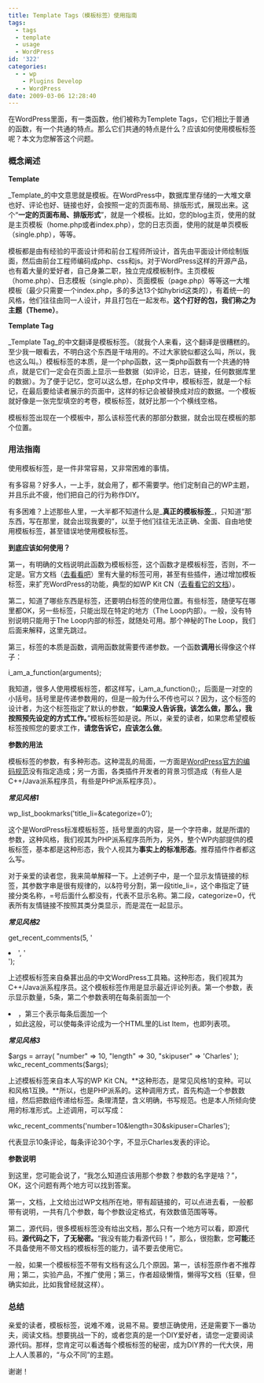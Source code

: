 ```yaml
---
title: Template Tags（模板标签）使用指南
tags:
  - tags
  - template
  - usage
  - WordPress
id: '322'
categories:
  - - wp
    - Plugins Develop
  - - WordPress
date: 2009-03-06 12:28:40
---
```


在WordPress里面，有一类函数，他们被称为Templete Tags，它们相比于普通的函数，有一个共通的特点。那么它们共通的特点是什么？应该如何使用模板标签呢？本文为您解答这个问题。
<!-- more -->
### 概念阐述

**Template**

_Template_的中文意思就是模板。在WordPress中，数据库里存储的一大堆文章也好、评论也好、链接也好，会按照一定的页面布局、排版形式，展现出来。这个“**一定的页面布局、排版形式**”，就是一个模板。比如，您的blog主页，使用的就是主页模板（home.php或者index.php），您的日志页面，使用的就是单页模板（single.php），等等。

模板都是由有经验的平面设计师和前台工程师所设计，首先由平面设计师绘制版面，然后由前台工程师编码成php、css和js。对于WordPress这样的开源产品，也有着大量的爱好者，自己身兼二职，独立完成模板制作。主页模板（home.php）、日志模板（single.php）、页面模板（page.php）等等这一大堆模板（最少只需要一个index.php，多的多达13个如hybrid这类的），有着统一的风格，他们往往由同一人设计，并且打包在一起发布。**这个打好的包，我们称之为主题（Theme）**。

**Template Tag**

_Template Tag_的中文翻译是模板标签。（就我个人来看，这个翻译是很糟糕的。至少我一眼看去，不明白这个东西是干啥用的。不过大家貌似都这么叫，所以，我也这么叫。）模板标签的本质，是一个php函数，这一类php函数有一个共通的特点，就是它们一定会在页面上显示一些数据（如评论，日志，链接，任何数据库里的数据）。为了便于记忆，您可以这么想，在php文件中，模板标签，就是一个标记，在最后要给读者展示的页面中，这样的标记会被替换成对应的数据。一个模板就好像是一张完型填空的考卷，模板标签，就好比那一个个横线空格。

模板标签出现在一个模板中，那么该标签代表的那部分数据，就会出现在模板的那个位置。

### 用法指南

使用模板标签，是一件非常容易，又非常困难的事情。

有多容易？好多人，一上手，就会用了，都不需要学。他们定制自己的WP主题，并且乐此不疲，他们把自己的行为称作DIY。

有多困难？上述那些人里，一大半都不知道什么是_**真正的模板标签**_，只知道“那东西，写在那里，就会出现我要的”，以至于他们往往无法正确、全面、自由地使用模板标签，甚至错误地使用模板标签。

**到底应该如何使用？**

第一，有明确的文档说明此函数为模板标签，这个函数才是模板标签，否则，不一定是。官方文档（[去看看吧](http://codex.wordpress.org/Template_Tags)）里有大量的标签可用，甚至有些插件，通过增加模板标签，来扩充WordPress的功能，典型的如WP Kit CN（[去看看它的文档](http://sexywp.com/wp-kit-cn-doc)）。

第二，知道了哪些东西是标签，还要明白标签的使用位置。有些标签，随便写在哪里都OK，另一些标签，只能出现在特定的地方（The Loop内部）。一般，没有特别说明只能用于The Loop内部的标签，就随处可用。那个神秘的The Loop，我们后面来解释，这里先跳过。

第三，标签的本质是函数，调用函数就需要传递参数。一个函数****调用****长得像这个样子：

i_am_a_function(arguments);

我知道，很多人使用模板标签，都这样写，i_am_a_function();，后面是一对空的小括号。括号里是传递参数用的，但是一般为什么不传也可以？因为，这个标签的设计者，为这个标签指定了默认的参数，“**如果没人告诉我，该怎么做，那么，我按照预先设定的方式工作。**”模板标签如是说。所以，亲爱的读者，如果您希望模板标签按照您的要求工作，**请您告诉它，应该怎么做**。

**参数的用法**

模板标签的参数，有多种形态。这种混乱的局面，一方面是[WordPress官方的编码规范](http://codex.wordpress.org/WordPress_Coding_Standards)没有指定造成；另一方面，各类插件开发者的背景习惯造成（有些人是C++/Java派系程序员，有些是PHP派系程序员）。

_**常见风格1**_

wp_list_bookmarks('title_li=&categorize=0');

这个是WordPress标准模板标签，括号里面的内容，是一个字符串，就是所谓的参数，这种风格，我们视其为PHP派系程序员所为，另外，整个WP内部提供的模板标签，基本都是这种形态，我个人视其为**事实上的标准形态**。推荐插件作者都这么写。

对于亲爱的读者您，我来简单解释一下。上述例子中，是一个显示友情链接的标签，其参数字串是很有规律的，以&符号分割，第一段title_li=，这个串指定了链接分类名称，=号后面什么都没有，代表不显示名称。第二段，categorize=0，代表所有友情链接不按照其类分类显示，而是混在一起显示。

_**常见风格2**_

get_recent_comments(5, '<li> ', '</li>');

上述模板标签来自桑葚出品的中文WordPress工具箱。这种形态，我们视其为C++/Java派系程序员。这个模板标签作用是显示最近评论列表。第一个参数，表示显示数量，5条，第二个参数表明在每条前面加一个<li>，第三个表示每条后面加一个</li>，如此这般，可以使每条评论成为一个HTML里的List Item，也即列表项。

_**常见风格3**_

$args = array(
"number" => 10,
"length" => 30,
"skipuser" => 'Charles'
);
wkc_recent_comments($args);

上述模板标签来自本人写的WP Kit CN。**这种形态，是常见风格1的变种。可以和风格1互换。**所以，也是PHP派系的。这种调用方式，首先构造一个参数数组，然后把数组传递给标签。条理清楚，含义明确，书写规范。也是本人所倾向使用的标准形式。上述调用，可以写成：

wkc_recent_comments('number=10&length=30&skipuser=Charles');

代表显示10条评论，每条评论30个字，不显示Charles发表的评论。

**参数说明**

到这里，您可能会说了，“我怎么知道应该用那个参数？参数的名字是啥？”，OK，这个问题有两个地方可以找到答案。

第一，文档，上文给出过WP文档所在地，带有超链接的，可以点进去看，一般都带有说明，一共有几个参数，每个参数设定格式，有效数值范围等等。

第二，源代码，很多模板标签没有给出文档，那么只有一个地方可以看，即源代码。**源代码之下，了无秘密。**“我没有能力看源代码！”，那么，很抱歉，您**可能**还不具备使用不带文档的模板标签的能力，请不要去使用它。

一般，如果一个模板标签不带有文档有这么几个原因。第一，该标签原作者不推荐用；第二，实验产品，不推广使用；第三，作者超级懒惰，懒得写文档（狂晕，但确实如此，比如我曾经就这样）。

### 总结

亲爱的读者，模板标签，说难不难，说易不易。要想正确使用，还是需要下一番功夫，阅读文档。想要挑战一下的，或者您真的是一个DIY爱好者，请您一定要阅读源代码。那样，您肯定可以看透每个模板标签的秘密，成为DIY界的一代大侠，用上人人羡慕的，“与众不同”的主题。

谢谢！
